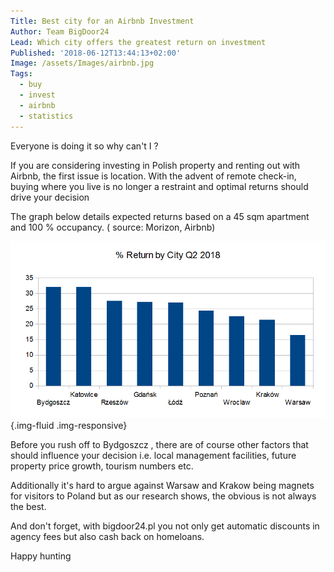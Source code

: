 ```yaml
---
Title: Best city for an Airbnb Investment
Author: Team BigDoor24
Lead: Which city offers the greatest return on investment
Published: '2018-06-12T13:44:13+02:00'
Image: /assets/Images/airbnb.jpg
Tags:
  - buy
  - invest
  - airbnb
  - statistics
---
```

Everyone is doing it so why can't I ? 

If you are considering investing in Polish property and renting out with Airbnb, the first issue is location. With the advent of remote check-in, buying where you live is no longer a restraint and optimal returns should drive your decision 

 The graph below details expected returns based on a 45 sqm apartment and 100 % occupancy. ( source: Morizon, Airbnb)

![](../assets/Images/airbnb-graph.png){.img-fluid .img-responsive}

Before you rush off to Bydgoszcz , there are of course other factors that should influence your decision i.e. local management facilities, future property price growth, tourism numbers etc.

Additionally it's hard to argue against Warsaw and Krakow being magnets for visitors to Poland but as our research shows, the obvious is not always the best.

And don't forget, with bigdoor24.pl you not only get automatic discounts in agency fees but also cash back on homeloans.

Happy hunting
